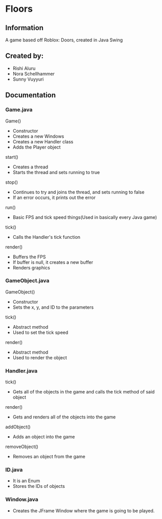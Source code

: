 # Floors

## Information
A game based off Roblox: Doors, created in Java Swing

## Created by:
* Rishi Aluru
* Nora Schellhammer
* Sunny Vuyyuri

## Documentation
### Game.java
Game()
* Constructor
* Creates a new Windows 
* Creates a new Handler class
* Adds the Player object

start()
* Creates a thread
* Starts the thread and sets running to true

stop()
* Continues to try and joins the thread, and sets running to false
* If an error occurs, it prints out the error

run()
* Basic FPS and tick speed things(Used in basically every Java game)

tick()
* Calls the Handler's tick function

render()
* Buffers the FPS
* If buffer is null, it creates a new buffer
* Renders graphics

### GameObject.java
GameObject()
* Constructor
* Sets the x, y, and ID to the parameters

tick()
* Abstract method
* Used to set the tick speed

render()
* Abstract method
* Used to render the object

### Handler.java
tick()
* Gets all of the objects in the game and calls the tick method of said object

render()
* Gets and renders all of the objects into the game

addObject()
* Adds an object into the game

removeObject()
* Removes an object from the game

### ID.java
* It is an Enum
* Stores the IDs of objects

### Window.java
* Creates the JFrame Window where the game is going to be played.
